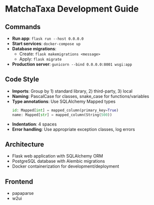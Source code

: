 # MatchaTaxa Development Guide

## Commands
- **Run app**: `flask run --host 0.0.0.0`
- **Start services**: `docker-compose up`
- **Database migrations**:
  - Create: `flask makemigrations <message>`
  - Apply: `flask migrate`
- **Production server**: `gunicorn --bind 0.0.0.0:8001 wsgi:app`

## Code Style
- **Imports**: Group by 1) standard library, 2) third-party, 3) local
- **Naming**: PascalCase for classes, snake_case for functions/variables
- **Type annotations**: Use SQLAlchemy Mapped types
  ```python
  id: Mapped[int] = mapped_column(primary_key=True)
  name: Mapped[str] = mapped_column(String(500))
  ```
- **Indentation**: 4 spaces
- **Error handling**: Use appropriate exception classes, log errors

## Architecture
- Flask web application with SQLAlchemy ORM
- PostgreSQL database with Alembic migrations
- Docker containerization for development/deployment

## Frontend
- papaparse
- w2ui
